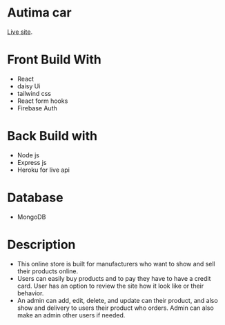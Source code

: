 # Autima car

[Live site](https://autima-car.web.app/).

# Front Build With
* React
* daisy Ui
* tailwind css
* React form hooks
* Firebase Auth
# Back Build with
* Node js
* Express js
* Heroku for live api
# Database
* MongoDB
# Description

* This online store is built for manufacturers who want to show and sell their products online.
* Users can easily buy products and to pay they have to have a credit card. User has an option to review the site how it look like or their behavior.
* An admin can add, edit, delete, and update can their product, and also show and delivery to users their product who orders. Admin can also make an admin other users if needed.
